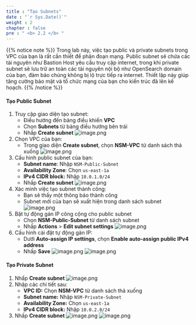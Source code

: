 ```yaml
---
title : "Tạo Subnets"
date : "`r Sys.Date()`"
weight : 2
chapter : false
pre : " <b> 2.2 </b> "
---
```


{{% notice note %}}
Trong lab này, việc tạo public và private subnets trong VPC của bạn là rất cần thiết để phân đoạn mạng. Public subnet sẽ chứa các tài nguyên như Bastion Host yêu cầu truy cập internet, trong khi private subnet sẽ lưu trữ an toàn các tài nguyên nội bộ như OpenSearch domain của bạn, đảm bảo chúng không bị lộ trực tiếp ra internet. Thiết lập này giúp tăng cường bảo mật và tổ chức mạng của bạn cho kiến trúc đã lên kế hoạch.
{{% /notice %}}

#### Tạo Public Subnet
1. Truy cập giao diện tạo subnet:
    - Điều hướng đến bảng điều khiển **VPC**
    - Chọn **Subnets** từ bảng điều hướng bên trái
    - Nhấp **Create subnet**
    ![image.png](../images/2/2.2/image.png)
2. Chọn VPC của bạn:
    - Trong giao diện **Create subnet**, chọn **NSM-VPC** từ danh sách thả xuống
    ![image.png](../images/2/2.2/image%201.png)
3. Cấu hình public subnet của bạn:
    - **Subnet name**: Nhập `NSM-Public-Subnet`
    - **Availability Zone**: Chọn `us-east-1a`
    - **IPv4 CIDR block:** Nhập `10.0.1.0/24`
    - Nhấp **Create subnet**
    ![image.png](../images/2/2.2/image%202.png)
4. Xác minh việc tạo subnet thành công:
    - Bạn sẽ thấy một thông báo thành công
    - Subnet mới của bạn sẽ xuất hiện trong danh sách subnet
    ![image.png](../images/2/2.2/image%203.png)
5. Bật tự động gán IP công cộng cho public subnet
    - Chọn **NSM-Public-Subnet** từ danh sách subnet
    - Nhấp **Actions** > **Edit subnet settings**
    ![image.png](../images/2/2.2/image%204.png)
6. Cấu hình cài đặt tự động gán IP:
    - Dưới **Auto-assign IP settings**, chọn **Enable auto-assign public IPv4 address**
    - Nhấp **Save**
    ![image.png](../images/2/2.2/image%205.png)
    ![image.png](../images/2/2.2/image%206.png)
#### Tạo Private Subnet
1. Nhấp **Create subnet**
    ![image.png](../images/2/2.2/image%207.png)
2. Nhập các chi tiết sau:
    - **VPC ID:** Chọn **NSM-VPC** từ danh sách thả xuống
    - **Subnet name:** Nhập `NSM-Private-Subnet`
    - **Availability Zone:** Chọn `us-east-1a`
    - **IPv4 CIDR block:** Nhập `10.0.2.0/24`
3. Nhấp **Create subnet**
    ![image.png](../images/2/2.2/image%208.png)
    ![image.png](../images/2/2.2/image%209.png)
